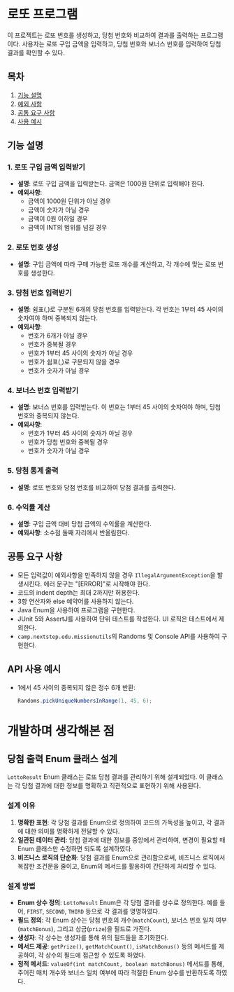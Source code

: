 # 로또 프로그램


이 프로젝트는 로또 번호를 생성하고, 당첨 번호와 비교하여 결과를 출력하는 프로그램이다. 사용자는 로또 구입 금액을 입력하고, 당첨 번호와 보너스 번호를 입력하여 당첨 결과를 확인할 수 있다.


## 목차
1. [기능 설명](#기능-설명)
2. [예외 사항](#예외-사항)
3. [공통 요구 사항](#공통-요구-사항)
4. [사용 예시](#사용-예시)


## 기능 설명


### 1. 로또 구입 금액 입력받기
- **설명**: 로또 구입 금액을 입력받는다. 금액은 1000원 단위로 입력해야 한다.
- **예외사항**:
  - 금액이 1000원 단위가 아닐 경우
  - 금액이 숫자가 아닐 경우
  - 금액이 0원 이하일 경우
  - 금액이 INT의 범위를 넘길 경우


### 2. 로또 번호 생성
- **설명**: 구입 금액에 따라 구매 가능한 로또 개수를 계산하고, 각 개수에 맞는 로또 번호를 생성한다.


### 3. 당첨 번호 입력받기
- **설명**: 쉼표(,)로 구분된 6개의 당첨 번호를 입력받는다. 각 번호는 1부터 45 사이의 숫자여야 하며 중복되지 않는다.
- **예외사항**:
  - 번호가 6개가 아닐 경우
  - 번호가 중복될 경우
  - 번호가 1부터 45 사이의 숫자가 아닐 경우
  - 번호가 쉼표(,)로 구분되지 않을 경우
  - 번호가 숫자가 아닐 경우


### 4. 보너스 번호 입력받기
- **설명**: 보너스 번호를 입력받는다. 이 번호는 1부터 45 사이의 숫자여야 하며, 당첨 번호와 중복되지 않는다.
- **예외사항**:
  - 번호가 1부터 45 사이의 숫자가 아닐 경우
  - 번호가 당첨 번호와 중복될 경우
  - 번호가 숫자가 아닐 경우


### 5. 당첨 통계 출력
- **설명**: 로또 번호와 당첨 번호를 비교하여 당첨 결과를 출력한다.


### 6. 수익률 계산
- **설명**: 구입 금액 대비 당첨 금액의 수익률을 계산한다.
- **예외사항**: 소수점 둘째 자리에서 반올림한다.


## 공통 요구 사항
- 모든 입력값이 예외사항을 만족하지 않을 경우 `IllegalArgumentException`을 발생시킨다. 에러 문구는 "[ERROR]"로 시작해야 한다.
- 코드의 indent depth는 최대 2까지만 허용한다.
- 3항 연산자와 else 예약어를 사용하지 않는다.
- Java Enum을 사용하여 프로그램을 구현한다.
- JUnit 5와 AssertJ를 사용하여 단위 테스트를 작성한다. UI 로직은 테스트에서 제외한다.
- `camp.nextstep.edu.missionutils`의 Randoms 및 Console API를 사용하여 구현한다.


## API 사용 예시
- 1에서 45 사이의 중복되지 않은 정수 6개 반환:
  ```java
  Randoms.pickUniqueNumbersInRange(1, 45, 6);
  ```

# 개발하며 생각해본 점

## 당첨 출력 Enum 클래스 설계

`LottoResult` Enum 클래스는 로또 당첨 결과를 관리하기 위해 설계되었다. 이 클래스는 각 당첨 결과에 대한 정보를 명확하고 직관적으로 표현하기 위해 사용된다.

### 설계 이유

1. **명확한 표현**: 각 당첨 결과를 Enum으로 정의하여 코드의 가독성을 높이고, 각 결과에 대한 의미를 명확하게 전달할 수 있다.
2. **일관된 데이터 관리**: 당첨 결과에 대한 정보를 중앙에서 관리하여, 변경이 필요할 때 Enum 클래스만 수정하면 되도록 설계하였다.
3. **비즈니스 로직의 단순화**: 당첨 결과를 Enum으로 관리함으로써, 비즈니스 로직에서 복잡한 조건문을 줄이고, Enum의 메서드를 활용하여 간단하게 처리할 수 있다.

### 설계 방법

- **Enum 상수 정의**: `LottoResult` Enum은 각 당첨 결과를 상수로 정의한다. 예를 들어, `FIRST`, `SECOND`, `THIRD` 등으로 각 결과를 명명하였다.
- **필드 정의**: 각 Enum 상수는 당첨 번호의 개수(`matchCount`), 보너스 번호 일치 여부(`matchBonus`), 그리고 상금(`prize`)을 필드로 가진다.
- **생성자**: 각 상수는 생성자를 통해 위의 필드들을 초기화한다.
- **메서드 제공**: `getPrize()`, `getMatchCount()`, `isMatchBonus()` 등의 메서드를 제공하여, 각 상수의 필드에 접근할 수 있도록 하였다.
- **정적 메서드**: `valueOf(int matchCount, boolean matchBonus)` 메서드를 통해, 주어진 매치 개수와 보너스 일치 여부에 따라 적절한 Enum 상수를 반환하도록 하였다.